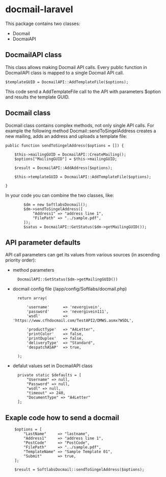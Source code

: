 docmail-laravel
===============

This package contains two classes:

- Docmail
- DocmaiAPI

DocmailAPI class
----------------

This class allows making Docmail API calls. Every public function in DocmailAPI class is mapped to a single Docmail API call.

    $templateGUID = DocmailAPI::AddTemplateFile($options);

This code send a AddTemplateFile call to the API with parameters $option and results the template GUID.

Docmail class
-------------
Docmail class contains complex methods, not only single API calls. For example the following method Docmail::sendToSingelAddress creates a new mailing, adds an address and uploads a template file:

    public function sendToSingelAddress($options = []) {

        $this->mailingGUID = DocmailAPI::CreateMailing();
        $options["MailingGUID"] = $this->mailingGUID;

        $result = DocmailAPI::AddAddress($options);

        $this->templateGUID = DocmailAPI::AddTemplateFile($options);

    }

In your code you can combine the two classes, like:

            $dm = new SoftlabsDocmail();
            $dm->sendToSingelAddress([
                "Address1" => "address line 1",
                "FilePath" => "../sample.pdf",
            ]);
            $satus = DocmailAPI::GetStatus($dm->getMailingGUID());

API parameter defaults
----------------------

API call parameters can get its values from various sources (in ascending priority order):

- method parameters

        DocmailAPI::GetStatus($dm->getMailingGUID())

- docmail config file (/app/config/Softlabs/docmail.php)

        return array(

            'username'      => 'nevergivein',
            'password'      => 'nevergivein111',
            'wsdl'          => 'https://www.cfhdocmail.com/TestAPI2/DMWS.asmx?WSDL',

            'productType'   => "A4Letter",
            'printColor'    => false,
            'printDuplex'   => false,
            'deliveryType'  => "Standard",
            'despatchASAP'  => true,

        );

- defalut values set in DocmailAPI class

        private static $defaults = [
            "Username" => null,
            "Password" => null,
            "wsdl" => null,
            "timeout" => 240,
            "DocumentType" => "A4Letter"
        ];

Exaple code how to send a docmail
---------------------------------

        $options = [
            "LastName"     => "lastname",
            "Address1"     => "address line 1",
            "PostCode"     => "PostCode",
            "FilePath"     => "../sample.pdf",
            "TemplateName" => "Sample Template 01",
            "Submit"       => true,
        ];

        $result = SoftlabsDocmail::sendToSingelAddress($options);

